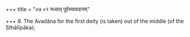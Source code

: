 +++
title = "०७ ०९ मध्यात् पूर्वस्यावदानम्"

+++
9. The Avadāna for the first deity (is taken) out of the middle (of the Sthālīpāka);
